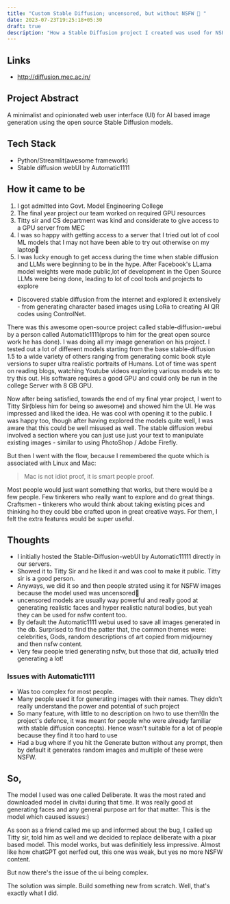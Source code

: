 ```yaml
---
title: "Custom Stable Diffusion; uncensored, but without NSFW 🙂 "
date: 2023-07-23T19:25:18+05:30
draft: true
description: "How a Stable Diffusion project I created was used for NSFW purposes by the public and finally had to rewrite cuz it was hosted in College server🙂"
---
```


## Links

- http://diffusion.mec.ac.in/

## Project Abstract

A minimalist and opinionated web user interface (UI) for AI based image generation using the open source Stable Diffusion models.

## Tech Stack

- Python/Streamlit(awesome framework)
- Stable diffusion webUI by Automatic1111

## How it came to be

1. I got admitted into Govt. Model Engineering College
2. The final year project our team worked on required GPU resources
3. Titty sir and CS department was kind and considerate to give access to a GPU server from MEC
4. I was so happy with getting access to a server that I tried out lot of cool ML models that I may not have been able to try out otherwise on my laptop🙂
5. I was lucky enough to get access during the time when stable diffusion and LLMs were beginning to be in the hype. After Facebook's LLama model weights were made public,lot of development in the Open Source LLMs were being done, leading to lot of cool tools and projects to explore

- Discovered stable diffusion from the internet and explored it extensively - from generating character based images using LoRa to creating AI QR codes using ControlNet.

There was this awesome open-source project called stable-diffusion-webui by a person called Automatic1111(props to him for the great open source work he has done). I was doing all my image generation on his project. I tested out a lot of different models starting from the base stable-diffusion 1.5 to a wide variety of others ranging from generating comic book style versions to super ultra realistic portraits of Humans. Lot of time was spent on reading blogs, watching Youtube videos exploring various models etc to try this out. His software requires a good GPU and could only be run in the college Server with 8 GB GPU.

Now after being satisfied, towards the end of my final year project, I went to Titty Sir(bless him for being so awesome) and showed him the UI. He was impressed and liked the idea. He was cool with opening it to the public. I was happy too, though after having explored the models quite well, I was aware that this could be well misused as well. The stable diffusion webui involved a section where you can just use just your text to manipulate existing images - similar to using PhotoShop / Adobe Firefly.

But then I went with the flow, because I remembered the quote which is associated with Linux and Mac:

> Mac is not idiot proof, it is smart people proof.

Most people would just want something that works, but there would be a few people. Few tinkerers who really want to explore and do great things. Craftsmen - tinkerers who would think about taking existing pices and thinking ho they could bbe crafted upon in great creative ways. For them, I felt the extra features would be super useful.

## Thoughts

- I initially hosted the Stable-Diffusion-webUI by Automatic11111 directly in our servers.
- Showed it to Titty Sir and he liked it and was cool to make it public. Titty sir is a good person.
- Anyways, we did it so and then people strated using it for NSFW images because the model used was uncensored🙂
- uncensored models are usually way powerful and really good at generating realistic faces and hyper realistic natural bodies, but yeah they can be used for nsfw content too.
- By default the Automatic1111 webui used to save all images generated in the db. Surprised to find the patter that, the common themes were: celebrities, Gods, random descriptions of art copied from midjourney and then nsfw content.
- Very few people tried generating nsfw, but those that did, actually tried generating a lot!

### Issues with Automatic1111

- Was too complex for most people.
- Many people used it for generating images with their names. They didn't really understand the power and potential of such project
- So many feature, with little to no description on hwo to use them!(In the project's defence, it was meant for people who were already familiar with stable diffusion concepts). Hence wasn't suitable for a lot of people because they find it too hard to use
- Had a bug where if you hit the Generate button without any prompt, then by default it generates random images and multiple of these were NSFW.

## So,

The model I used was one called Deliberate. It was the most rated and downloaded model in civitai during that time. It was really good at generating faces and any general purpose art for that matter. This is the model which caused issues:)

As soon as a friend called me up and informed about the bug, I called up Titty sir, told him as well and we decided to replace deliberate with a pixar based model. This model works, but was definitiely less impressive. Almost like how chatGPT got nerfed out, this one was weak, but yes no more NSFW content.

But now there's the issue of the ui being complex.

The solution was simple. Build something new from scratch.
Well, that's exactly what I did.
